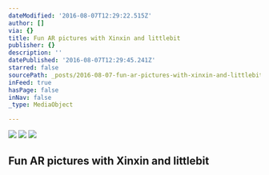 ```yaml
---
dateModified: '2016-08-07T12:29:22.515Z'
author: []
via: {}
title: Fun AR pictures with Xinxin and littlebit
publisher: {}
description: ''
datePublished: '2016-08-07T12:29:45.241Z'
starred: false
sourcePath: _posts/2016-08-07-fun-ar-pictures-with-xinxin-and-littlebit.md
inFeed: true
hasPage: false
inNav: false
_type: MediaObject

---
```

![](https://the-grid-user-content.s3-us-west-2.amazonaws.com/3f941184-46cc-42df-9101-ae0c80f759e2.jpg)
![](https://the-grid-user-content.s3-us-west-2.amazonaws.com/06a57874-7019-4326-9b97-553f378edb11.jpg)
![](https://the-grid-user-content.s3-us-west-2.amazonaws.com/376a007a-c293-4fb0-9e25-72f349145d68.jpg)

## Fun AR pictures with Xinxin and littlebit